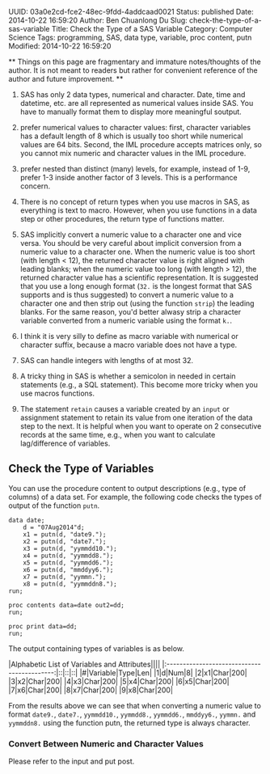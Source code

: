 UUID: 03a0e2cd-fce2-48ec-9fdd-4addcaad0021
Status: published
Date: 2014-10-22 16:59:20
Author: Ben Chuanlong Du
Slug: check-the-type-of-a-sas-variable
Title: Check the Type of a SAS Variable
Category: Computer Science
Tags: programming, SAS, data type, variable, proc content, putn
Modified: 2014-10-22 16:59:20

**
Things on this page are 
fragmentary and immature notes/thoughts of the author.
It is not meant to readers 
but rather for convenient reference of the author and future improvement.
**


1. SAS has only 2 data types, numerical and character. 
Date, time and datetime, etc. are all represented as numerical values inside SAS. 
You have to manually format them to display more meaningful soutput.

2. prefer numerical values to character values: 
first, character variables has a default length of 8 which is usually too short
while numerical values are 64 bits. 
Second, the IML procedure accepts matrices only, 
so you cannot mix numeric and character values in the IML procedure.

3. prefer nested than distinct (many) levels,
for example, instead of 1-9, 
prefer 1-3 inside another factor of 3 levels. 
This is a performance concern. 

1. There is no concept of return types when you use macros in SAS,
as everything is text to macro. 
However, when you use functions in a data step or other procedures,
the return type of functions matter.

1. SAS implicitly convert a numeric value to a character one
and vice versa.
You should be very careful about implicit conversion 
from a numeric value to a character one. 
When the numeric value is too short (with length < 12), 
the returned character value is right aligned with leading blanks;
when the numeric value too long (with length > 12), 
the returned character value has a scientific representation.
It is suggested that you use a long enough format 
(`32.` is the longest format that SAS supports and is thus suggested)
to convert a numeric value to a character one 
and then strip out (using the function `strip`) the leading blanks.
For the same reason, 
you'd better alwasy strip a character variable 
converted from a numeric variable using the format `k.`.
	
2. I think it is very silly to define as macro variable with numerical or character suffix, 
because a macro variable does not have a type.

4. SAS can handle integers with lengths of at most 32.

5. A tricky thing in SAS is 
whether a semicolon in needed in certain statements (e.g., a SQL statement).
This become more tricky when you use macros functions.

6. The statement `retain` causes a variable created by an `input` or assignment statement 
to retain its value from one iteration of the data step to the next.
It is helpful when you want to operate on 2 consecutive records at the same time,
e.g., 
when you want to calculate lag/difference of variables.



## Check the Type of Variables

You can use the procedure content to output descriptions (e.g., type of columns) of a data set.
For example,
the following code checks the types of output of the function `putn`.

    data date;
        d = "07Aug2014"d;
        x1 = putn(d, "date9.");
        x2 = putn(d, "date7.");
        x3 = putn(d, "yymmdd10.");
        x4 = putn(d, "yymmdd8.");
        x5 = putn(d, "yymmdd6.");
        x6 = putn(d, "mmddyy6.");
        x7 = putn(d, "yymmn.");
        x8 = putn(d, "yymmddn8.");
    run;

    proc contents data=date out2=dd;
    run;

    proc print data=dd;
    run;

The output containing types of variables is as below.

|Alphabetic List of Variables and Attributes||||
|:-------------------------------------------:|::|::|::|
|#|Variable|Type|Len|
|1|d|Num|8|
|2|x1|Char|200|
|3|x2|Char|200|
|4|x3|Char|200|
|5|x4|Char|200|
|6|x5|Char|200|
|7|x6|Char|200|
|8|x7|Char|200|
|9|x8|Char|200|

From the results above we can see that
when converting a numeric value to format `date9.`, `date7.`, `yymmdd10.`, `yymmdd8.`, `yymmdd6.`, `mmddyy6.`, `yymmn.` and `yymmddn8.`
using the function putn, 
the returned type is always character.

### Convert Between Numeric and Character Values

Please refer to the input and put post.

